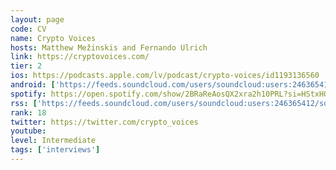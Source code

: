 ```yaml
---
layout: page
code: CV
name: Crypto Voices
hosts: Matthew Mežinskis and Fernando Ulrich
link: https://cryptovoices.com/
tier: 2
ios: https://podcasts.apple.com/lv/podcast/crypto-voices/id1193136560
android: ['https://feeds.soundcloud.com/users/soundcloud:users:246365412/sounds.rss']
spotify: https://open.spotify.com/show/2BRaReAosQX2xra2h10PRL?si=HStxHOaSR3uz-6wtNONCiw
rss: ['https://feeds.soundcloud.com/users/soundcloud:users:246365412/sounds.rss']
rank: 18
twitter: https://twitter.com/crypto_voices
youtube: 
level: Intermediate
tags: ['interviews']
---
```


